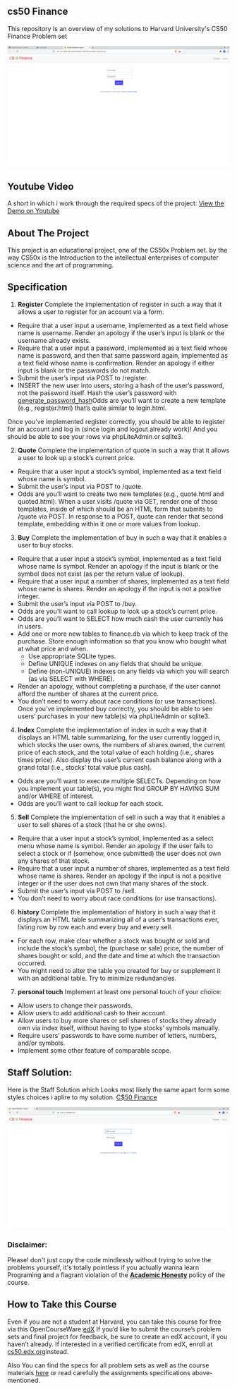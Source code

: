 ## cs50 Finance 
This repository Is an overview of  my solutions to Harvard 
University's CS50 Finance Problem set

![Screen shot](Finance.png)

## Youtube Video
A short in which i work through the required specs of the project:
<a href='#'>View the Demo on Youtube</a>

## About The Project
This project is an educational project, one of the CS50x Problem set.
by the way CS50x is the Introduction to the intellectual enterprises of computer science and the art of programming.

## Specification 
1. **Register**
Complete the implementation of register in such a way that it allows a user to register for an account via a form.

  - Require that a user input a username, implemented as a text field whose name is username. Render an apology if the user’s input is blank or the username already exists.
  - Require that a user input a password, implemented as a text field whose name is password, and then that same password again, implemented as a text field whose name is confirmation. Render an apology if either input is blank or the passwords do not match.
  - Submit the user’s input via POST to /register.
  - INSERT the new user into users, storing a hash of the user’s password, not the password itself. Hash the user’s password with <a href='https://werkzeug.palletsprojects.com/en/0.14.x/utils/#werkzeug.security.generate_password_hash.*'>generate_password_hash<a>Odds are you’ll want to create a new template (e.g., register.html) that’s quite similar to login.html.

Once you’ve implemented register correctly, you should be able to register for an account and log in (since login and logout already work)! And you should be able to see your rows via phpLiteAdmin or sqlite3.

2. **Quote**
Complete the implementation of quote in such a way that it allows a user to look up a stock’s current price.

  - Require that a user input a stock’s symbol, implemented as a text field whose     name is symbol.
  - Submit the user’s input via POST to /quote.
  - Odds are you’ll want to create two new templates (e.g., quote.html and quoted.html). When a user visits /quote via GET, render one of those templates, inside of which should be an HTML form that submits to /quote via POST. In response to a POST, quote can render that second template, embedding within it one or more values from lookup.
3. **Buy**
Complete the implementation of buy in such a way that it enables a user to buy stocks.

  - Require that a user input a stock’s symbol, implemented as a text field whose name is symbol. Render an apology if the input is blank or the symbol does not exist (as per the return value of lookup).
  - Require that a user input a number of shares, implemented as a text field whose name is shares. Render an apology if the input is not a positive integer.
  - Submit the user’s input via POST to /buy.
  - Odds are you’ll want to call lookup to look up a stock’s current price.
  - Odds are you’ll want to SELECT how much cash the user currently has in users.
  - Add one or more new tables to finance.db via which to keep track of the purchase. Store enough information so that you know who bought what at what price and when.
    - Use appropriate SQLite types.
    - Define UNIQUE indexes on any fields that should be unique.
    - Define (non-UNIQUE) indexes on any fields via which you will search (as via SELECT with WHERE).
  - Render an apology, without completing a purchase, if the user cannot afford the number of shares at the current price.
  - You don’t need to worry about race conditions (or use transactions).
Once you’ve implemented buy correctly, you should be able to see users’ purchases in your new table(s) via phpLiteAdmin or sqlite3.

4. **Index**
Complete the implementation of index in such a way that it displays an HTML table summarizing, for the user currently logged in, which stocks the user owns, the numbers of shares owned, the current price of each stock, and the total value of each holding (i.e., shares times price). Also display the user’s current cash balance along with a grand total (i.e., stocks’ total value plus cash).

 - Odds are you’ll want to execute multiple SELECTs. Depending on how you implement your table(s), you might find GROUP BY HAVING SUM and/or WHERE of interest.
 - Odds are you’ll want to call lookup for each stock.
5. **Sell**
Complete the implementation of sell in such a way that it enables a user to sell shares of a stock (that he or she owns).

  - Require that a user input a stock’s symbol, implemented as a select menu whose name is symbol. Render an apology if the user fails to select a stock or if (somehow, once submitted) the user does not own any shares of that stock.
  - Require that a user input a number of shares, implemented as a text field whose name is shares. Render an apology if the input is not a positive integer or if the user does not own that many shares of the stock.
  - Submit the user’s input via POST to /sell.
  - You don’t need to worry about race conditions (or use transactions).
6. **history**
Complete the implementation of history in such a way that it displays an HTML table summarizing all of a user’s transactions ever, listing row by row each and every buy and every sell.

  - For each row, make clear whether a stock was bought or sold and include the stock’s symbol, the (purchase or sale) price, the number of shares bought or sold, and the date and time at which the transaction occurred.
  - You might need to alter the table you created for buy or supplement it with an additional table. Try to minimize redundancies.
7. **personal touch**
Implement at least one personal touch of your choice:

  - Allow users to change their passwords.
  - Allow users to add additional cash to their account.
  - Allow users to buy more shares or sell shares of stocks they already own via index itself, without having to type stocks’ symbols manually.
  - Require users’ passwords to have some number of letters, numbers, and/or symbols.
  - Implement some other feature of comparable scope.



## Staff Solution: 
Here is the Staff Solution which Looks most likely the same apart form some styles choices i aplire to my solution.
<a href="https://finance.cs50.net/">C$50 Finance</a>

![Screen shot](stuff.png)

### Disclaimer:

Please! don't just copy the code mindlessly without trying to solve the problems yourself, it's totally pointless if you actually wanna learn Programing and a flagrant violation of the [**Academic Honesty**](https://docs.cs50.net/2016/fall/syllabus/cs50.html#academic-honesty) policy of the course.

##  How to Take this Course

Even if you are not a student at Harvard, you can take this course for free via this OpenCourseWare:<a href='https://www.edx.org/'>edX</a>
If you’d like to submit the course’s problem sets and final project for feedback, be sure to create an edX account, if you haven’t already. 
If interested in a verified certificate from edX, enroll at <a href="https://www.edx.org/course/cs50s-introduction-to-computer-science">cs50.edx.org</a>instead.

Also You can find the specs for all problem sets as well as the course materials  <a href='https://cs50.harvard.edu/x/2020/'>here</a> or read carefully the assignments specifications above-mentioned.